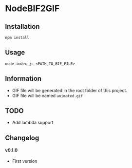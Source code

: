 # NodeBIF2GIF

## Installation

```
npm install
```

## Usage

```
node index.js <PATH_TO_BIF_FILE>
```

## Information

- GIF file will be generated in the root folder of this project.
- GIF file will be named `animated.gif`

## TODO

- Add lambda support

## Changelog

#### v0.1.0

- First version
